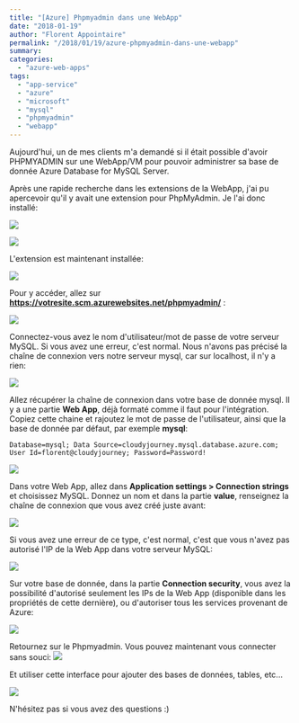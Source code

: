 ```yaml
---
title: "[Azure] Phpmyadmin dans une WebApp"
date: "2018-01-19"
author: "Florent Appointaire"
permalink: "/2018/01/19/azure-phpmyadmin-dans-une-webapp"
summary:
categories: 
  - "azure-web-apps"
tags: 
  - "app-service"
  - "azure"
  - "microsoft"
  - "mysql"
  - "phpmyadmin"
  - "webapp"
---
```

Aujourd'hui, un de mes clients m'a demandé si il était possible d'avoir PHPMYADMIN sur une WebApp/VM pour pouvoir administrer sa base de donnée Azure Database for MySQL Server.

Après une rapide recherche dans les extensions de la WebApp, j'ai pu apercevoir qu'il y avait une extension pour PhpMyAdmin. Je l'ai donc installé:

[![](https://cloudyjourney.fr/wp-content/uploads/2018/01/WebAppPhpmyadmin01.png)](https://cloudyjourney.fr/wp-content/uploads/2018/01/WebAppPhpmyadmin01.png)

[![](https://cloudyjourney.fr/wp-content/uploads/2018/01/WebAppPhpmyadmin02.png)](https://cloudyjourney.fr/wp-content/uploads/2018/01/WebAppPhpmyadmin02.png)

L'extension est maintenant installée:

[![](https://cloudyjourney.fr/wp-content/uploads/2018/01/WebAppPhpmyadmin03.png)](https://cloudyjourney.fr/wp-content/uploads/2018/01/WebAppPhpmyadmin03.png)

Pour y accéder, allez sur **https://votresite.scm.azurewebsites.net/phpmyadmin/** :

[![](https://cloudyjourney.fr/wp-content/uploads/2018/01/WebAppPhpmyadmin04.png)](https://cloudyjourney.fr/wp-content/uploads/2018/01/WebAppPhpmyadmin04.png)

Connectez-vous avez le nom d'utilisateur/mot de passe de votre serveur MySQL. Si vous avez une erreur, c'est normal. Nous n'avons pas précisé la chaîne de connexion vers notre serveur mysql, car sur localhost, il n'y a rien:

[![](https://cloudyjourney.fr/wp-content/uploads/2018/01/WebAppPhpmyadmin05.png)](https://cloudyjourney.fr/wp-content/uploads/2018/01/WebAppPhpmyadmin05.png)

Allez récupérer la chaîne de connexion dans votre base de donnée mysql. Il y a une partie **Web App**, déjà formaté comme il faut pour l'intégration. Copiez cette chaine et rajoutez le mot de passe de l'utilisateur, ainsi que la base de donnée par défaut, par exemple **mysql**:

`Database=mysql; Data Source=cloudyjourney.mysql.database.azure.com; User Id=florent@cloudyjourney; Password=Password!`

[![](https://cloudyjourney.fr/wp-content/uploads/2018/01/WebAppPhpmyadmin06.png)](https://cloudyjourney.fr/wp-content/uploads/2018/01/WebAppPhpmyadmin06.png)

Dans votre Web App, allez dans **Application settings > Connection strings** et choisissez MySQL. Donnez un nom et dans la partie **value**, renseignez la chaîne de connexion que vous avez créé juste avant:

[![](https://cloudyjourney.fr/wp-content/uploads/2018/01/WebAppPhpmyadmin07.png)](https://cloudyjourney.fr/wp-content/uploads/2018/01/WebAppPhpmyadmin07.png)

Si vous avez une erreur de ce type, c'est normal, c'est que vous n'avez pas autorisé l'IP de la Web App dans votre serveur MySQL:

[![](https://cloudyjourney.fr/wp-content/uploads/2018/01/WebAppPhpmyadmin08.png)](https://cloudyjourney.fr/wp-content/uploads/2018/01/WebAppPhpmyadmin08.png)

Sur votre base de donnée, dans la partie **Connection security**, vous avez la possibilité d'autorisé seulement les IPs de la Web App (disponible dans les propriétés de cette dernière), ou d'autoriser tous les services provenant de Azure:

[![](https://cloudyjourney.fr/wp-content/uploads/2018/01/WebAppPhpmyadmin09.png)](https://cloudyjourney.fr/wp-content/uploads/2018/01/WebAppPhpmyadmin09.png)

Retournez sur le Phpmyadmin. Vous pouvez maintenant vous connecter sans souci: [![](https://cloudyjourney.fr/wp-content/uploads/2018/01/WebAppPhpmyadmin10.png)](https://cloudyjourney.fr/wp-content/uploads/2018/01/WebAppPhpmyadmin10.png)

Et utiliser cette interface pour ajouter des bases de données, tables, etc...

[![](https://cloudyjourney.fr/wp-content/uploads/2018/01/WebAppPhpmyadmin11.png)](https://cloudyjourney.fr/wp-content/uploads/2018/01/WebAppPhpmyadmin11.png)

N'hésitez pas si vous avez des questions :)
